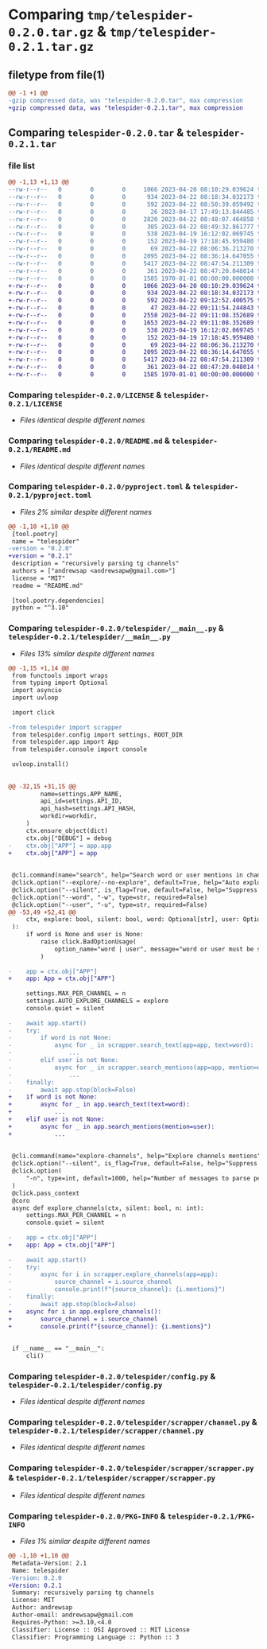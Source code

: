 # Comparing `tmp/telespider-0.2.0.tar.gz` & `tmp/telespider-0.2.1.tar.gz`

## filetype from file(1)

```diff
@@ -1 +1 @@
-gzip compressed data, was "telespider-0.2.0.tar", max compression
+gzip compressed data, was "telespider-0.2.1.tar", max compression
```

## Comparing `telespider-0.2.0.tar` & `telespider-0.2.1.tar`

### file list

```diff
@@ -1,13 +1,13 @@
--rw-r--r--   0        0        0     1066 2023-04-20 08:10:29.039624 telespider-0.2.0/LICENSE
--rw-r--r--   0        0        0      934 2023-04-22 08:18:34.032173 telespider-0.2.0/README.md
--rw-r--r--   0        0        0      592 2023-04-22 08:50:39.059492 telespider-0.2.0/pyproject.toml
--rw-r--r--   0        0        0       26 2023-04-17 17:49:13.844485 telespider-0.2.0/telespider/__init__.py
--rw-r--r--   0        0        0     2820 2023-04-22 08:48:07.464858 telespider-0.2.0/telespider/__main__.py
--rw-r--r--   0        0        0      305 2023-04-22 08:49:32.861777 telespider-0.2.0/telespider/app.py
--rw-r--r--   0        0        0      538 2023-04-19 16:12:02.069745 telespider-0.2.0/telespider/config.py
--rw-r--r--   0        0        0      152 2023-04-19 17:18:45.959480 telespider-0.2.0/telespider/console.py
--rw-r--r--   0        0        0       69 2023-04-22 08:06:36.213270 telespider-0.2.0/telespider/scrapper/__init__.py
--rw-r--r--   0        0        0     2095 2023-04-22 08:36:14.647055 telespider-0.2.0/telespider/scrapper/channel.py
--rw-r--r--   0        0        0     5417 2023-04-22 08:47:54.211309 telespider-0.2.0/telespider/scrapper/scrapper.py
--rw-r--r--   0        0        0      361 2023-04-22 08:47:20.048014 telespider-0.2.0/telespider/scrapper/types.py
--rw-r--r--   0        0        0     1585 1970-01-01 00:00:00.000000 telespider-0.2.0/PKG-INFO
+-rw-r--r--   0        0        0     1066 2023-04-20 08:10:29.039624 telespider-0.2.1/LICENSE
+-rw-r--r--   0        0        0      934 2023-04-22 08:18:34.032173 telespider-0.2.1/README.md
+-rw-r--r--   0        0        0      592 2023-04-22 09:12:52.400575 telespider-0.2.1/pyproject.toml
+-rw-r--r--   0        0        0       47 2023-04-22 09:11:54.244843 telespider-0.2.1/telespider/__init__.py
+-rw-r--r--   0        0        0     2558 2023-04-22 09:11:08.352689 telespider-0.2.1/telespider/__main__.py
+-rw-r--r--   0        0        0     1653 2023-04-22 09:11:08.352689 telespider-0.2.1/telespider/app.py
+-rw-r--r--   0        0        0      538 2023-04-19 16:12:02.069745 telespider-0.2.1/telespider/config.py
+-rw-r--r--   0        0        0      152 2023-04-19 17:18:45.959480 telespider-0.2.1/telespider/console.py
+-rw-r--r--   0        0        0       69 2023-04-22 08:06:36.213270 telespider-0.2.1/telespider/scrapper/__init__.py
+-rw-r--r--   0        0        0     2095 2023-04-22 08:36:14.647055 telespider-0.2.1/telespider/scrapper/channel.py
+-rw-r--r--   0        0        0     5417 2023-04-22 08:47:54.211309 telespider-0.2.1/telespider/scrapper/scrapper.py
+-rw-r--r--   0        0        0      361 2023-04-22 08:47:20.048014 telespider-0.2.1/telespider/scrapper/types.py
+-rw-r--r--   0        0        0     1585 1970-01-01 00:00:00.000000 telespider-0.2.1/PKG-INFO
```

### Comparing `telespider-0.2.0/LICENSE` & `telespider-0.2.1/LICENSE`

 * *Files identical despite different names*

### Comparing `telespider-0.2.0/README.md` & `telespider-0.2.1/README.md`

 * *Files identical despite different names*

### Comparing `telespider-0.2.0/pyproject.toml` & `telespider-0.2.1/pyproject.toml`

 * *Files 2% similar despite different names*

```diff
@@ -1,10 +1,10 @@
 [tool.poetry]
 name = "telespider"
-version = "0.2.0"
+version = "0.2.1"
 description = "recursively parsing tg channels"
 authors = ["andrewsap <andrewsapw@gmail.com>"]
 license = "MIT"
 readme = "README.md"
 
 [tool.poetry.dependencies]
 python = "^3.10"
```

### Comparing `telespider-0.2.0/telespider/__main__.py` & `telespider-0.2.1/telespider/__main__.py`

 * *Files 13% similar despite different names*

```diff
@@ -1,15 +1,14 @@
 from functools import wraps
 from typing import Optional
 import asyncio
 import uvloop
 
 import click
 
-from telespider import scrapper
 from telespider.config import settings, ROOT_DIR
 from telespider.app import App
 from telespider.console import console
 
 uvloop.install()
 
 
@@ -32,15 +31,15 @@
         name=settings.APP_NAME,
         api_id=settings.API_ID,
         api_hash=settings.API_HASH,
         workdir=workdir,
     )
     ctx.ensure_object(dict)
     ctx.obj["DEBUG"] = debug
-    ctx.obj["APP"] = app.app
+    ctx.obj["APP"] = app
 
 
 @cli.command(name="search", help="Search word or user mentions in channels messages")
 @click.option("--explore/--no-explore", default=True, help="Auto explore new channels")
 @click.option("--silent", is_flag=True, default=False, help="Suppress all output")
 @click.option("--word", "-w", type=str, required=False)
 @click.option("--user", "-u", type=str, required=False)
@@ -53,49 +52,41 @@
     ctx, explore: bool, silent: bool, word: Optional[str], user: Optional[str], n: int
 ):
     if word is None and user is None:
         raise click.BadOptionUsage(
             option_name="word | user", message="word or user must be specified"
         )
 
-    app = ctx.obj["APP"]
+    app: App = ctx.obj["APP"]
 
     settings.MAX_PER_CHANNEL = n
     settings.AUTO_EXPLORE_CHANNELS = explore
     console.quiet = silent
 
-    await app.start()
-    try:
-        if word is not None:
-            async for _ in scrapper.search_text(app=app, text=word):
-                ...
-        elif user is not None:
-            async for _ in scrapper.search_mentions(app=app, mention=user):
-                ...
-    finally:
-        await app.stop(block=False)
+    if word is not None:
+        async for _ in app.search_text(text=word):
+            ...
+    elif user is not None:
+        async for _ in app.search_mentions(mention=user):
+            ...
 
 
 @cli.command(name="explore-channels", help="Explore channels mentions")
 @click.option("--silent", is_flag=True, default=False, help="Suppress all output")
 @click.option(
     "-n", type=int, default=1000, help="Number of messages to parse per channel"
 )
 @click.pass_context
 @coro
 async def explore_channels(ctx, silent: bool, n: int):
     settings.MAX_PER_CHANNEL = n
     console.quiet = silent
 
-    app = ctx.obj["APP"]
+    app: App = ctx.obj["APP"]
 
-    await app.start()
-    try:
-        async for i in scrapper.explore_channels(app=app):
-            source_channel = i.source_channel
-            console.print(f"{source_channel}: {i.mentions}")
-    finally:
-        await app.stop(block=False)
+    async for i in app.explore_channels():
+        source_channel = i.source_channel
+        console.print(f"{source_channel}: {i.mentions}")
 
 
 if __name__ == "__main__":
     cli()
```

### Comparing `telespider-0.2.0/telespider/config.py` & `telespider-0.2.1/telespider/config.py`

 * *Files identical despite different names*

### Comparing `telespider-0.2.0/telespider/scrapper/channel.py` & `telespider-0.2.1/telespider/scrapper/channel.py`

 * *Files identical despite different names*

### Comparing `telespider-0.2.0/telespider/scrapper/scrapper.py` & `telespider-0.2.1/telespider/scrapper/scrapper.py`

 * *Files identical despite different names*

### Comparing `telespider-0.2.0/PKG-INFO` & `telespider-0.2.1/PKG-INFO`

 * *Files 1% similar despite different names*

```diff
@@ -1,10 +1,10 @@
 Metadata-Version: 2.1
 Name: telespider
-Version: 0.2.0
+Version: 0.2.1
 Summary: recursively parsing tg channels
 License: MIT
 Author: andrewsap
 Author-email: andrewsapw@gmail.com
 Requires-Python: >=3.10,<4.0
 Classifier: License :: OSI Approved :: MIT License
 Classifier: Programming Language :: Python :: 3
```

